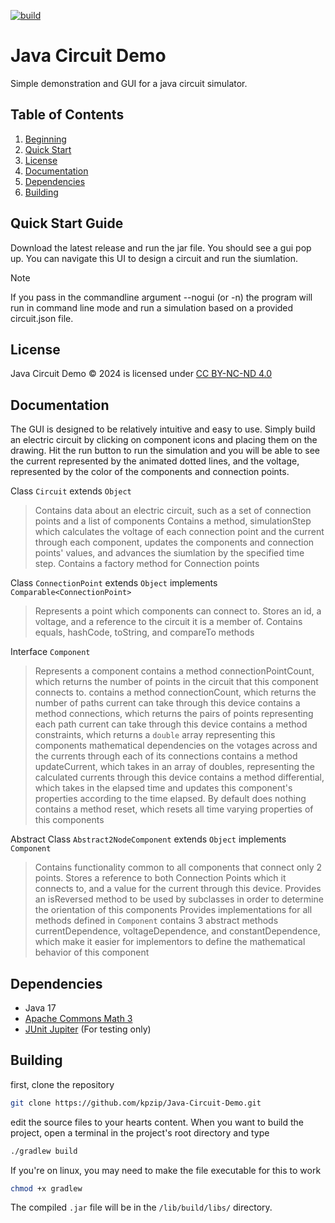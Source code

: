 [![build](https://github.com/kpzip/Java-Circuit-Demo/actions/workflows/gradle.yml/badge.svg)](https://github.com/kpzip/Java-Circuit-Demo/actions/workflows/gradle.yml)

# Java Circuit Demo

Simple demonstration and GUI for a java circuit simulator.

## Table of Contents
1. [Beginning](#java-circuit-demo)
2. [Quick Start](#quick-start-guide)
3. [License](#license)
4. [Documentation](#documentation)
5. [Dependencies](#dependencies)
6. [Building](#building)


## Quick Start Guide

Download the latest release and run the jar file. You should see a gui pop up. You can navigate this UI to design a circuit and run the siumlation.
> [!NOTE]
> If you pass in the commandline argument --nogui (or -n) the program will run in command line mode and run a simulation based on a provided circuit.json file.

## License

Java Circuit Demo © 2024 is licensed under [CC BY-NC-ND 4.0](https://creativecommons.org/licenses/by-nc-nd/4.0/?ref=chooser-v1)

## Documentation

The GUI is designed to be relatively intuitive and easy to use. Simply build an electric circuit by clicking on component icons and placing them on the drawing. Hit the run button to run the simulation and you will be able to see the current represented by the animated dotted lines, and the voltage, represented by the color of the components and connection points.




Class ``Circuit`` extends ``Object``
> Contains data about an electric circuit, such as a set of connection points and a list of components
> Contains a method, simulationStep which calculates the voltage of each connection point and the current through each component, updates the components and connection points' values, and advances the siumlation by the specified time step.
> Contains a factory method for Connection points


Class ``ConnectionPoint`` extends ``Object`` implements ``Comparable<ConnectionPoint>``
> Represents a point which components can connect to.
> Stores an id, a voltage, and a reference to the circuit it is a member of.
> Contains equals, hashCode, toString, and compareTo methods


Interface ``Component``  
> Represents a component
> contains a method connectionPointCount, which returns the number of points in the circuit that this component connects to.
> contains a method connectionCount, which returns the number of paths current can take through this device
> contains a method connections, which returns the pairs of points representing each path current can take through this device
> contains a method constraints, which returns a ``double`` array representing this components mathematical dependencies on the votages across and the currents through each of its connections
> contains a method updateCurrent, which takes in an array of doubles, representing the calculated currents through this device
> contains a method differential, which takes in the elapsed time and updates this component's properties according to the time elapsed. By default does nothing
> contains a method reset, which resets all time varying properties of this components


Abstract Class ``Abstract2NodeComponent`` extends ``Object`` implements ``Component``
> Contains functionality common to all components that connect only 2 points.
> Stores a reference to both Connection Points which it connects to, and a value for the current through this device.
> Provides an isReversed method to be used by subclasses in order to determine the orientation of this components
> Provides implementations for all methods defined in ``Component``
> contains 3 abstract methods currentDependence, voltageDependence, and constantDependence, which make it easier for implementors to define the mathematical behavior of this component


## Dependencies

- Java 17
- [Apache Commons Math 3](https://commons.apache.org/proper/commons-math/)
- [JUnit Jupiter](https://junit.org/junit5/docs/current/user-guide/) (For testing only)

## Building

first, clone the repository
```bash
git clone https://github.com/kpzip/Java-Circuit-Demo.git
```
edit the source files to your hearts content. When you want to build the project, open a terminal in the project's root directory and type
```bash
./gradlew build
```
If you're on linux, you may need to make the file executable for this to work
```bash
chmod +x gradlew
```
The compiled `.jar` file will be in the `/lib/build/libs/` directory.
